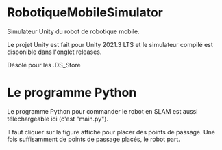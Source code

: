 # RobotiqueMobileSimulator
Simulateur Unity du robot de robotique mobile.

Le projet Unity est fait pour Unity 2021.3 LTS et le simulateur compilé est disponible dans l'onglet releases.

Désolé pour les .DS_Store

# Le programme Python
Le programme Python pour commander le robot en SLAM est aussi téléchargeable ici (c'est "main.py").

Il faut cliquer sur la figure affiché pour placer des points de passage. Une fois suffisamment de points de passage placés, le robot part.
